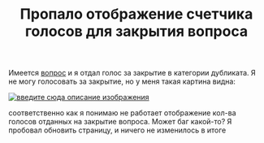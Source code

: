 ﻿---
title: "Пропало отображение счетчика голосов для закрытия вопроса"
se.owner.user_id: 238742
se.owner.display_name: "Andrew"
se.owner.link: "https://ru.meta.stackoverflow.com/users/238742/andrew"
se.link: "https://ru.meta.stackoverflow.com/questions/10692/%d0%9f%d1%80%d0%be%d0%bf%d0%b0%d0%bb%d0%be-%d0%be%d1%82%d0%be%d0%b1%d1%80%d0%b0%d0%b6%d0%b5%d0%bd%d0%b8%d0%b5-%d1%81%d1%87%d0%b5%d1%82%d1%87%d0%b8%d0%ba%d0%b0-%d0%b3%d0%be%d0%bb%d0%be%d1%81%d0%be%d0%b2-%d0%b4%d0%bb%d1%8f-%d0%b7%d0%b0%d0%ba%d1%80%d1%8b%d1%82%d0%b8%d1%8f-%d0%b2%d0%be%d0%bf%d1%80%d0%be%d1%81%d0%b0"
se.question_id: 10692
se.post_type: question
se.score: 0
---
<p>Имеется <a href="https://ru.stackoverflow.com/questions/1160647/%D0%9F%D0%BE%D0%BC%D0%B5%D0%BD%D1%8F%D1%82%D1%8C-%D0%B8%D0%BA%D0%BE%D0%BD%D0%BA%D1%83-%D0%BC%D0%B0%D1%80%D0%BA%D0%B5%D1%80%D0%B0-google-maps-%D0%BF%D0%BE%D1%81%D0%BB%D0%B5-%D0%B2%D1%8B%D0%B1%D0%BE%D1%80%D0%B0-%D0%BF%D0%BE%D0%BB%D1%8C%D0%B7%D0%BE%D0%B2%D0%B0%D1%82%D0%B5%D0%BB%D1%8F">вопрос</a> и я отдал голос за закрытие в категории дубликата. Я не могу голосовать за закрытие, но у меня такая картина видна:</p>
<p><a href="https://i.stack.imgur.com/nz8hp.jpg" rel="nofollow noreferrer"><img src="https://i.stack.imgur.com/nz8hp.jpg" alt="введите сюда описание изображения" /></a></p>
<p>соответственно как я понимаю не работает отображение кол-ва голосов отданных на закрытие вопроса. Может баг какой-то? Я пробовал обновить страницу, и ничего не изменилось в итоге</p>
